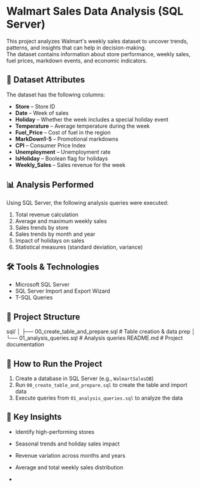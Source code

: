 # Walmart Sales Data Analysis (SQL Server)
This project analyzes Walmart's weekly sales dataset to uncover trends, patterns, and insights that can help in decision-making.  
The dataset contains information about store performance, weekly sales, fuel prices, markdown events, and economic indicators.

## 📂 Dataset Attributes
The dataset has the following columns:
- **Store** – Store ID
- **Date** – Week of sales
- **Holiday** – Whether the week includes a special holiday event
- **Temperature** – Average temperature during the week
- **Fuel_Price** – Cost of fuel in the region
- **MarkDown1-5** – Promotional markdowns
- **CPI** – Consumer Price Index
- **Unemployment** – Unemployment rate
- **IsHoliday** – Boolean flag for holidays
- **Weekly_Sales** – Sales revenue for the week

## 📊 Analysis Performed
Using SQL Server, the following analysis queries were executed:
1. Total revenue calculation
2. Average and maximum weekly sales
3. Sales trends by store
4. Sales trends by month and year
5. Impact of holidays on sales
6. Statistical measures (standard deviation, variance)

## 🛠 Tools & Technologies
- Microsoft SQL Server
- SQL Server Import and Export Wizard
- T-SQL Queries

## 📁 Project Structure
sql/
│ ├── 00_create_table_and_prepare.sql # Table creation & data prep
│ └── 01_analysis_queries.sql # Analysis queries
README.md # Project documentation

## 🚀 How to Run the Project
1. Create a database in SQL Server (e.g., `WalmartSalesDB`)
2. Run `00_create_table_and_prepare.sql` to create the table and import data
3. Execute queries from `01_analysis_queries.sql` to analyze the data

## 📌 Key Insights
- Identify high-performing stores
- Seasonal trends and holiday sales impact
- Revenue variation across months and years
- Average and total weekly sales distribution


-

